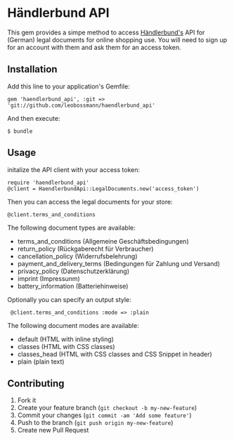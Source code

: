 # Händlerbund API

This gem provides a simpe method to access [Händlerbund's](http://www.haendlerbund.de) API for (German) legal documents for online shopping use. You will need to sign up for an account with them and ask them for an access token. 

## Installation

Add this line to your application's Gemfile:

    gem 'haendlerbund_api', :git => 'git://github.com/leobossmann/haendlerbund_api'

And then execute:

    $ bundle

## Usage

initalize the API client with your access token:

    require 'haendlerbund_api'
    @client = HaendlerbundApi::LegalDocuments.new('access_token')

Then you can access the legal documents for your store:

    @client.terms_and_conditions

The following document types are available:

* terms\_and\_conditions (Allgemeine Geschäftsbedingungen)
* return\_policy (Rückgaberecht für Verbraucher)
* cancellation\_policy (Widerrufsbelehrung)
* payment\_and\_delivery\_terms (Bedingungen für Zahlung und Versand)
* privacy\_policy (Datenschutzerklärung)
* imprint (Impressunm)
* battery\_information (Batteriehinweise)

Optionally you can specify an output style:

     @client.terms_and_conditions :mode => :plain

The following document modes are available:

* default (HTML with inline styling)
* classes (HTML with CSS classes)
* classes\_head (HTML with CSS classes and CSS Snippet in header)
* plain (plain text)
  

## Contributing

1. Fork it
2. Create your feature branch (`git checkout -b my-new-feature`)
3. Commit your changes (`git commit -am 'Add some feature'`)
4. Push to the branch (`git push origin my-new-feature`)
5. Create new Pull Request

